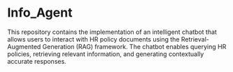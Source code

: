# Info_Agent
This repository contains the implementation of an intelligent chatbot that allows users to interact with HR policy documents using the Retrieval-Augmented Generation (RAG) framework. The chatbot enables querying HR policies, retrieving relevant information, and generating contextually accurate responses.
